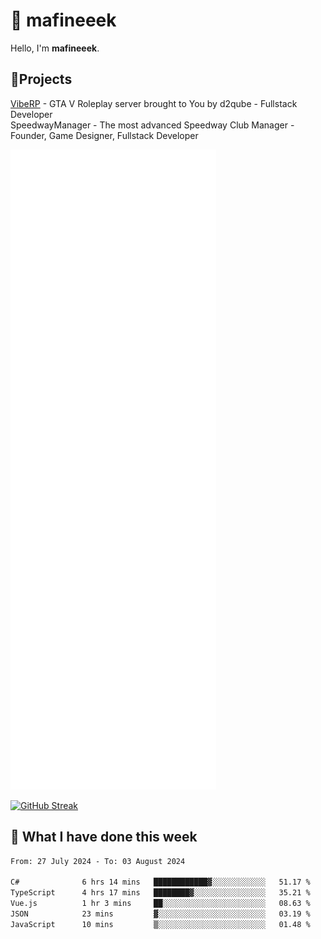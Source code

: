 # 👋 mafineeek
Hello, I'm **mafineeek**.

## 📝Projects

[VibeRP](https://v-rp.pl) - GTA V Roleplay server brought to You by d2qube - Fullstack Developer<br/>
SpeedwayManager - The most advanced Speedway Club Manager - Founder, Game Designer, Fullstack Developer


![](./github-metrics.svg)

[![GitHub Streak](https://streak-stats.demolab.com/?user=mafineeek)](https://git.io/streak-stats)

## 📰 What I have done this week
<!--START_SECTION:waka-->

```txt
From: 27 July 2024 - To: 03 August 2024

C#              6 hrs 14 mins   ████████████▓░░░░░░░░░░░░   51.17 %
TypeScript      4 hrs 17 mins   ████████▓░░░░░░░░░░░░░░░░   35.21 %
Vue.js          1 hr 3 mins     ██░░░░░░░░░░░░░░░░░░░░░░░   08.63 %
JSON            23 mins         ▓░░░░░░░░░░░░░░░░░░░░░░░░   03.19 %
JavaScript      10 mins         ▒░░░░░░░░░░░░░░░░░░░░░░░░   01.48 %
```

<!--END_SECTION:waka-->
